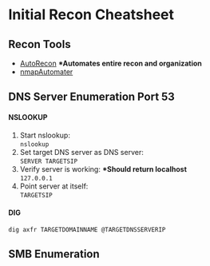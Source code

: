 # Initial Recon Cheatsheet

<!--
##################################################################
##################################################################
-->

## Recon Tools

- [AutoRecon](https://github.com/Tib3rius/AutoRecon) **\*Automates entire recon and organization**
- [nmapAutomater](https://github.com/21y4d/nmapAutomator)

<!--
##################################################################
##################################################################
-->

## DNS Server Enumeration Port 53

#### NSLOOKUP

1. Start nslookup: <br>`nslookup`
   <br>
2. Set target DNS server as DNS server: <br> `SERVER TARGETSIP`
   <br>
3. Verify server is working: **\*Should return localhost**<br> `127.0.0.1`
   <br>
4. Point server at itself: <br> `TARGETSIP`

#### DIG

`dig axfr TARGETDOMAINNAME @TARGETDNSSERVERIP`

<!--
##################################################################
##################################################################
-->

## SMB Enumeration

####

<!--
##################################################################
##################################################################
-->
